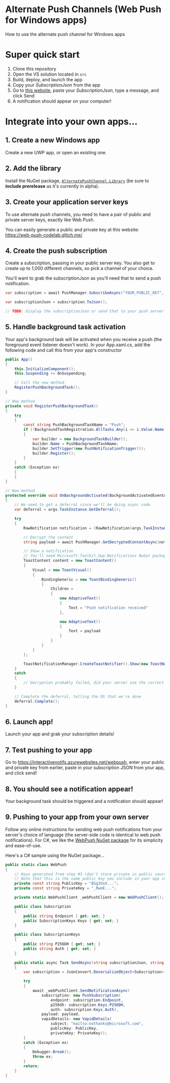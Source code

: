 # Alternate Push Channels (Web Push for Windows apps)
How to use the alternate push channel for Windows apps


# Super quick start

1. Clone this repository
1. Open the VS solution located in `src`
1. Build, deploy, and launch the app
1. Copy your *SubscriptionJson* from the app
1. Go to [this website](https://interactivenotifs.azurewebsites.net/webpush), paste your *SubscriptionJson*, type a message, and click Send
1. A notification should appear on your computer!


# Integrate into your own apps...

## 1. Create a new Windows app

Create a new UWP app, or open an existing one.


## 2. Add the library

Install the NuGet package, [`AlternatePushChannel.Library`](https://www.nuget.org/packages/AlternatePushChannel.Library) (be sure to **include prerelease** as it's currently in alpha).


## 3. Create your application server keys

To use alternate push channels, you need to have a pair of public and private server keys, exactly like Web Push.

You can easily generate a public and private key at this website: https://web-push-codelab.glitch.me/


## 4. Create the push subscription

Create a subscription, passing in your public server key. You also get to create up to 1,000 different channels, so pick a channel of your choice.

You'll want to grab the subscriptionJson as you'll need that to send a push notification.

```csharp
var subscription = await PushManager.SubscribeAsync("YOUR_PUBLIC_KEY", "myChannel1");

var subscriptionJson = subscription.ToJson();

// TODO: Display the subscriptionJson or send that to your push server
```


## 5. Handle background task activation

Your app's background task will be activated when you receive a push (the foreground event listener doesn't work). In your App.xaml.cs, add the following code and call this from your app's constructor

```csharp
public App()
{
    this.InitializeComponent();
    this.Suspending += OnSuspending;

    // Call the new method
    RegisterPushBackgroundTask();
}

// New method
private void RegisterPushBackgroundTask()
{
    try
    {
        const string PushBackgroundTaskName = "Push";
        if (!BackgroundTaskRegistration.AllTasks.Any(i => i.Value.Name == PushBackgroundTaskName))
        {
            var builder = new BackgroundTaskBuilder();
            builder.Name = PushBackgroundTaskName;
            builder.SetTrigger(new PushNotificationTrigger());
            builder.Register();
        }
    }
    catch (Exception ex)
    {
    }
}

// New method
protected override void OnBackgroundActivated(BackgroundActivatedEventArgs args)
{
    // We need to get a deferral since we'll be doing async code
    var deferral = args.TaskInstance.GetDeferral();

    try
    {
        RawNotification notification = (RawNotification)args.TaskInstance.TriggerDetails;

        // Decrypt the content
        string payload = await PushManager.GetDecryptedContentAsync(notification);

        // Show a notification
        // You'll need Microsoft.Toolkit.Uwp.Notifications NuGet package installed for this code
        ToastContent content = new ToastContent()
        {
            Visual = new ToastVisual()
            {
                BindingGeneric = new ToastBindingGeneric()
                {
                    Children =
                    {
                        new AdaptiveText()
                        {
                            Text = "Push notification received"
                        },

                        new AdaptiveText()
                        {
                            Text = payload
                        }
                    }
                }
            }
        };

        ToastNotificationManager.CreateToastNotifier().Show(new ToastNotification(content.GetXml()));
    }
    catch
    {
        // Decryption probably failed, did your server use the correct keys to sign?
    }

    // Complete the deferral, telling the OS that we're done
    deferral.Complete();
}
```


## 6. Launch app!

Launch your app and grab your subscription details!


## 7. Test pushing to your app

Go to https://interactivenotifs.azurewebsites.net/webpush, enter your public and private key from earlier, paste in your subscription JSON from your app, and click send!


## 8. You should see a notification appear!

Your background task should be triggered and a notification should appear!


## 9. Pushing to your app from your own server

Follow any online instructions for sending web push notifications from your server's choice of language (the server-side code is identical to web push notifications). For C#, we like the [WebPush NuGet package](https://www.nuget.org/packages/WebPush/) for its simplicity and ease-of-use.

Here's a C# sample using the NuGet package...

```csharp
public static class WebPush
{
    // Keys generated from step #3 (don't store private in public source code)
    // Note that this is the same public key you include in your app in step #4
    private const string PublicKey = "BGg3UxX...";
    private const string PrivateKey = "_RwmE...";

    private static WebPushClient _webPushClient = new WebPushClient();

    public class Subscription
    {
        public string Endpoint { get; set; }
        public SubscriptionKeys Keys { get; set; }
    }

    public class SubscriptionKeys
    {
        public string P256DH { get; set; }
        public string Auth { get; set; }
    }

    public static async Task SendAsync(string subscriptionJson, string payload)
    {
        var subscription = JsonConvert.DeserializeObject<Subscription>(subscriptionJson);

        try
        {
            await _webPushClient.SendNotificationAsync(
                subscription: new PushSubscription(
                    endpoint: subscription.Endpoint,
                    p256dh: subscription.Keys.P256DH,
                    auth: subscription.Keys.Auth),
                payload: payload,
                vapidDetails: new VapidDetails(
                    subject: "mailto:nothanks@microsoft.com",
                    publicKey: PublicKey,
                    privateKey: PrivateKey));
        }
        catch (Exception ex)
        {
            Debugger.Break();
            throw ex;
        }
        return;
    }
}
```